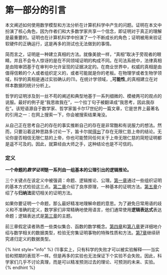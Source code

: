 # 第一部分的引言

本文阐述如何使用数学模型和方法分析在计算机科学中产生的问题。证明在本文中扮演了核心角色，因为作者们和大多数学家共享一个信念，即证明对于真正的理解是最重要的。证明也在计算机科学中扮演了一个不断成长的角色；证明被用来验证软硬件的正确运行，这是再多的测试也无法做到的事情。

简而言之，证明是一种建立真相的方法。就像美貌一样，“真相”取决于旁观者的眼睛，并且不会令人惊讶的是在不同领域证明的构成不同。在司法系统中，法律真相是由陪审团基于在审判中允许呈现的证据决定的。在商业世界中，权威的真相是由值得信赖的个人或者组织定义的，或者可能就是你的老板。在物理学或者生物学领域，科学的真相是通过实验确认的\(1\)。在统计学领域，_**可能性**_的真相建立在对样本数据的统计分析上。

哲学的证明涉及到一丝不苟的阐述和典型地基于一系列细微的、模棱两可的观点的说服。最好的例子是“我思故我在”，一个拉丁句子被翻译成“我思考，因此我存在”。该短语源自于数学家、哲学家笛卡尔17世纪的一篇文章，它是世界上最著名的引用之一：在网上搜索一下，你会被搜索结果淹没。

从自己正在思考自己的存在的事实推断自己的存在是非常酷和有说服力的想法。然而，只要沿着这种思路多讨论一下，笛卡尔就[得出](http://www.btinternet.com/~glynhughes/squashed/descartes.htm)了存在无限仁慈上帝的结论。无论你是否相信无限仁慈的上帝，你也可能赞同任何关于上帝无限仁慈的简短证明都是遥不可及的。因此，就算经由大师之手，这种结论也是不可信的。

### 定义

**一个命题的**_**数学证明**_**是一系列由一组基本的公理引出的逻辑推论。**

三个关键点在该定义中被强调：命题、逻辑推论、公理。[第一章](https://finit-xu.gitbook.io/msc20180606/proofs/what-is-a-proof)通过一些组织证明的基本方式检验这三点。[第二章](https://finit-xu.gitbook.io/msc20180606/proofs/2-the-well-ordering-principle)介绍了良序原理，一种基本的证明方法。[第五章](https://finit-xu.gitbook.io/msc20180606/proofs/5-induction)介绍了与**归纳法**密切相关的证明方法。

如果你要证明一个命题，那么最好精准地理解命题的意思。为了避免日常用语的歧义和不准确的定义，数学家们非常精确地使用语言，他们通常使用**逻辑表达式**表达命题；逻辑表达式是[第三章](https://finit-xu.gitbook.io/msc20180606/proofs/3-logical-formulas)的主题。

前三章假定读者熟悉一些类似集合、函数的数学概念。[第四章](https://finit-xu.gitbook.io/msc20180606/proofs/4-mathematical-data-types)和[第八章](https://finit-xu.gitbook.io/msc20180606/proofs/8-infinite-sets)更详细地介绍与数学相关的数据类型，检验无穷集证明事物的特殊性质和方法。[第7章](https://finit-xu.gitbook.io/msc20180606/proofs/7-recursive-data-types)继续研究递归定义的数据类型。

{% hint style="info" %}
\(1\)事实上，只有科学的失败才可以被实验解释——当实验和预期的表现不一样。但是再多的实验也无法保证下个实验不会失败。因此，科学家们几乎不讨论真理，而是可以精准预测过去的理论、可预测的未来、实验。
{% endhint %}

